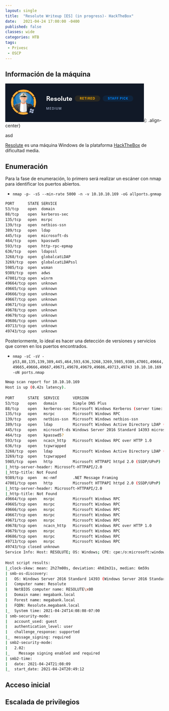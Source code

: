 ```yaml
---
layout: single
title:  "Resolute Writeup [ES] (in progress)- HackTheBox"
date:   2021-04-24 17:00:00 -0400
published: false
classes: wide
categories: HTB
tags:
 - Privesc
 - OSCP
---
```




## Información de la máquina

![Machine Info](/images/HTB/Resolute/00-machine-info.png "Machine Info"){: .align-center}

asd

[Resolute](https://app.hackthebox.eu/machines/220) es una máquina Windows de la plataforma [HackTheBox](https://app.hackthebox.eu/) de dificultad media.

## Enumeración

Para la fase de enumeración, lo primero será realizar un escáner con nmap para identificar los puertos abiertos.

- ```nmap -p- -sS --min-rate 5000 -n -v 10.10.10.169 -oG allports.gnmap```

```bash
PORT      STATE SERVICE
53/tcp    open  domain
88/tcp    open  kerberos-sec
135/tcp   open  msrpc
139/tcp   open  netbios-ssn
389/tcp   open  ldap
445/tcp   open  microsoft-ds
464/tcp   open  kpasswd5
593/tcp   open  http-rpc-epmap
636/tcp   open  ldapssl
3268/tcp  open  globalcatLDAP
3269/tcp  open  globalcatLDAPssl
5985/tcp  open  wsman
9389/tcp  open  adws
47001/tcp open  winrm
49664/tcp open  unknown
49665/tcp open  unknown
49666/tcp open  unknown
49667/tcp open  unknown
49671/tcp open  unknown
49678/tcp open  unknown
49679/tcp open  unknown
49686/tcp open  unknown
49713/tcp open  unknown
49743/tcp open  unknown
```

Posteriormente, lo ideal es hacer una detección de versiones y servicios que corren en los puertos encontrados.

- ```nmap -sC -sV -p53,88,135,139,389,445,464,593,636,3268,3269,5985,9389,47001,49664,49665,49666,49667,49671,49678,49679,49686,49713,49743 10.10.10.169 -oN ports.nmap```


```bash
Nmap scan report for 10.10.10.169
Host is up (0.42s latency).

PORT      STATE  SERVICE      VERSION
53/tcp    open   domain       Simple DNS Plus
88/tcp    open   kerberos-sec Microsoft Windows Kerberos (server time: 2021-04-24 21:07:13Z)
135/tcp   open   msrpc        Microsoft Windows RPC
139/tcp   open   netbios-ssn  Microsoft Windows netbios-ssn
389/tcp   open   ldap         Microsoft Windows Active Directory LDAP (Domain: megabank.local, Site: Default-First-Site-Name)
445/tcp   open   microsoft-ds Windows Server 2016 Standard 14393 microsoft-ds (workgroup: MEGABANK)
464/tcp   open   kpasswd5?
593/tcp   open   ncacn_http   Microsoft Windows RPC over HTTP 1.0
636/tcp   open   tcpwrapped
3268/tcp  open   ldap         Microsoft Windows Active Directory LDAP (Domain: megabank.local, Site: Default-First-Site-Name)
3269/tcp  open   tcpwrapped
5985/tcp  open   http         Microsoft HTTPAPI httpd 2.0 (SSDP/UPnP)
|_http-server-header: Microsoft-HTTPAPI/2.0
|_http-title: Not Found
9389/tcp  open   mc-nmf       .NET Message Framing
47001/tcp open   http         Microsoft HTTPAPI httpd 2.0 (SSDP/UPnP)
|_http-server-header: Microsoft-HTTPAPI/2.0
|_http-title: Not Found
49664/tcp open   msrpc        Microsoft Windows RPC
49665/tcp open   msrpc        Microsoft Windows RPC
49666/tcp open   msrpc        Microsoft Windows RPC
49667/tcp open   msrpc        Microsoft Windows RPC
49671/tcp open   msrpc        Microsoft Windows RPC
49678/tcp open   ncacn_http   Microsoft Windows RPC over HTTP 1.0
49679/tcp open   msrpc        Microsoft Windows RPC
49686/tcp open   msrpc        Microsoft Windows RPC
49713/tcp open   msrpc        Microsoft Windows RPC
49743/tcp closed unknown
Service Info: Host: RESOLUTE; OS: Windows; CPE: cpe:/o:microsoft:windows

Host script results:
|_clock-skew: mean: 2h27m00s, deviation: 4h02m31s, median: 6m59s
| smb-os-discovery: 
|   OS: Windows Server 2016 Standard 14393 (Windows Server 2016 Standard 6.3)
|   Computer name: Resolute
|   NetBIOS computer name: RESOLUTE\x00
|   Domain name: megabank.local
|   Forest name: megabank.local
|   FQDN: Resolute.megabank.local
|_  System time: 2021-04-24T14:08:08-07:00
| smb-security-mode: 
|   account_used: guest
|   authentication_level: user
|   challenge_response: supported
|_  message_signing: required
| smb2-security-mode: 
|   2.02: 
|_    Message signing enabled and required
| smb2-time: 
|   date: 2021-04-24T21:08:09
|_  start_date: 2021-04-24T20:49:12
```


## Acceso inicial




## Escalada de privilegios

